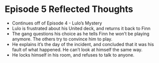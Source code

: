 
# Episode 5 Reflected Thoughts

- Continues off of Episode 4 - Lulo’s Mystery
- Lulo is frustrated about his United deck, and returns it back to Finn
- The gang questions his choice as he tells Finn he won’t be playing
anymore. The others try to convince him to play.
- He explains it’s the day of the incident, and concluded that it was his
fault of what happened. He can’t look at himself the same way.
- He locks himself in his room, and refuses to talk to anyone.

